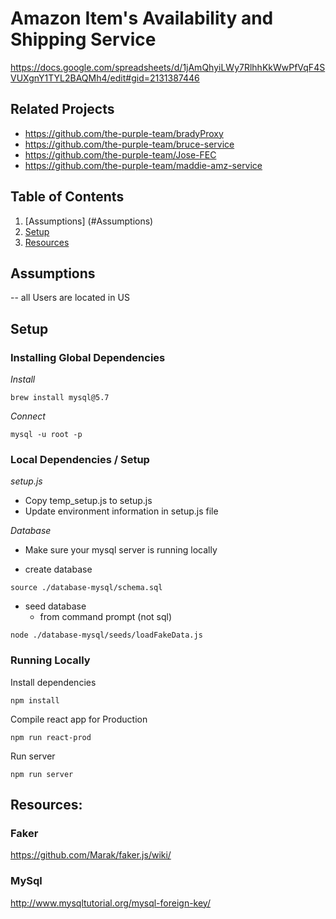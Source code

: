 # Amazon Item's Availability and Shipping Service

https://docs.google.com/spreadsheets/d/1jAmQhyiLWy7RlhhKkWwPfVqF4SVUXgnY1TYL2BAQMh4/edit#gid=2131387446

## Related Projects

- https://github.com/the-purple-team/bradyProxy
- https://github.com/the-purple-team/bruce-service
- https://github.com/the-purple-team/Jose-FEC
- https://github.com/the-purple-team/maddie-amz-service

## Table of Contents

1. [Assumptions] (#Assumptions)
1. [Setup](#Setup)
1. [Resources](#Resources)

## Assumptions

-- all Users are located in US


## Setup

### Installing Global Dependencies
*Install*
```console
brew install mysql@5.7
```

*Connect*
```console
mysql -u root -p
```

### Local Dependencies / Setup
*setup.js*
- Copy temp_setup.js to setup.js
- Update environment information in setup.js file

*Database*
- Make sure your mysql server is running locally

- create database
```mysql
source ./database-mysql/schema.sql
```

- seed database
  - from command prompt (not sql)
```console
node ./database-mysql/seeds/loadFakeData.js
```

### Running Locally
Install dependencies
```console
npm install
```

Compile react app for Production
```console
npm run react-prod
```

Run server
```console
npm run server
```


## Resources:

### Faker
https://github.com/Marak/faker.js/wiki/

### MySql
http://www.mysqltutorial.org/mysql-foreign-key/


